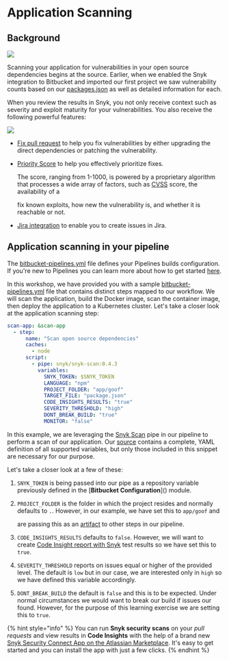 # Application Scanning

##  Background

![](../../../../../.gitbook/assets/snyk-opensource-01.png)

Scanning your application for vulnerabilities in your open source dependencies begins at the source. Earlier, when we enabled the Snyk integration to Bitbucket and imported our first project we saw vulnerability counts based on our [packages.json](https://bitbucket.org/snyk/patterns-library-atlassian-aws/src/master/app/goof/package.json) as well as detailed information for each.

When you review the results in Snyk, you not only receive context such as severity and exploit maturity for your vulnerabilities. You also receive the following powerful features:

![](../../../../../.gitbook/assets/snyk-vuln-details.png)

* [Fix pull request](https://support.snyk.io/hc/en-us/articles/360003891038-Fix-your-vulnerabilities) to help you fix vulnerabilities by either upgrading the direct dependencies or patching the vulnerability.
* [Priority Score](https://snyk.io/blog/snyks-developer-first-prioritization-capabilities/) to help you effectively prioritize fixes.

  The score, ranging from 1-1000, is powered by a proprietary algorithm that processes a wide array of factors, such as [CVSS](https://www.first.org/cvss/) score, the availability of a 

  fix known exploits, how new the vulnerability is, and whether it is reachable or not.

* [Jira integration](https://snyk.io/blog/jira-integration/) to enable you to create issues in Jira.

## Application scanning in your pipeline

The [bitbucket-pipelines.yml](https://bitbucket.org/snyk/patterns-library-atlassian-aws/src/192a4d2412a4330b9f634e9d45a546ec1add61fb/bitbucket-pipelines.yml#lines-15:30) file defines your Pipelines builds configuration. If you're new to Pipelines you can learn more about how to get started [here](https://support.atlassian.com/bitbucket-cloud/docs/get-started-with-bitbucket-pipelines/).

In this workshop, we have provided you with a sample [bitbucket-pipelines.yml](https://bitbucket.org/snyk/patterns-library-atlassian-aws/src/192a4d2412a4330b9f634e9d45a546ec1add61fb/bitbucket-pipelines.yml#lines-15:30) file that contains distinct steps mapped to our workflow. We will scan the application, build the Docker image, scan the container image, then deploy the application to a Kubernetes cluster. Let's take a closer look at the application scanning step:

```yaml
scan-app: &scan-app
  - step:
      name: "Scan open source dependencies"
      caches:
        - node
      script:
        - pipe: snyk/snyk-scan:0.4.3
          variables:
            SNYK_TOKEN: $SNYK_TOKEN
            LANGUAGE: "npm"
            PROJECT_FOLDER: "app/goof"
            TARGET_FILE: "package.json"
            CODE_INSIGHTS_RESULTS: "true"
            SEVERITY_THRESHOLD: "high"
            DONT_BREAK_BUILD: "true"
            MONITOR: "false"
```

In this example, we are leveraging the [Snyk Scan](https://bitbucket.org/product/features/pipelines/integrations?p=snyk/snyk-scan) pipe in our pipeline to perform a scan of our application. Our [source](https://bitbucket.org/snyk/snyk-scan) contains a complete, YAML definition of all supported variables, but only those included in this snippet are necessary for our purpose.

Let's take a closer look at a few of these:

1. `SNYK_TOKEN` is being passed into our pipe as a repository variable previously defined in the \[**Bitbucket Configuration**\]\(\) module.
2. `PROJECT_FOLDER` is the folder in which the project resides and normally defaults to `.`. However, in our example, we have set this to `app/goof` and

   are passing this as an [artifact](https://support.atlassian.com/bitbucket-cloud/docs/use-artifacts-in-steps/) to other steps in our pipeline.

3. `CODE_INSIGHTS_RESULTS` defaults to `false`. However, we will want to create [Code Insight report with Snyk](https://snyk.io/blog/enhanced-security-for-bitbucket-cloud-development/) test results so we have set this to `true`.
4. `SEVERITY_THRESHOLD` reports on issues equal or higher of the provided level. The default is `low` but in our case, we are interested only in `high` so we have defined this variable accordingly.
5. `DONT_BREAK_BUILD` the default is `false` and this is to be expected. Under normal circumstances we would want to break our build if issues our found. However, for the purpose of this learning exercise we are setting this to `true`.

{% hint style="info" %}
You can run **Snyk security scans** on your _pull requests_ and view results in **Code Insights** with the help of a brand new [Snyk Security Connect App on the Atlassian Marketplace](https://marketplace.atlassian.com/apps/1222359/snyk-for-bitbucket-cloud?hosting=cloud&tab=overview&utm_source=partner&utm_medium=comarketing&utm_campaign=P:marketplace%7CO:ecosystem%7CF:awareness%7CC:campaign%7CH:fy20q4%7CI:synk-bbc%7C). It's easy to get started and you can install the app with just a few clicks.
{% endhint %}

